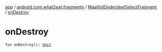 [app](../../index.md) / [android.com.what2eat.fragments](../index.md) / [MaaltijdOnderdeelSelectFragment](index.md) / [onDestroy](./on-destroy.md)

# onDestroy

`fun onDestroy(): `[`Unit`](https://kotlinlang.org/api/latest/jvm/stdlib/kotlin/-unit/index.html)